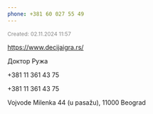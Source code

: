 ```yaml
---
phone: +381 60 027 55 49
---
```


<span style="font-size:12px; color:#888888;">Created: 02.11.2024 11:57</span>

https://www.decijaigra.rs/

Доктор Ружа

+381 11 361 43 75

+381 11 361 43 75

Vojvode Milenka 44 (u pasažu), 11000 Beograd
